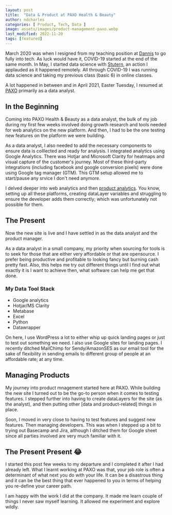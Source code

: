 ```yaml
---
layout: post
title:  "Data & Product at PAXO Health & Beauty"
author: ndcharles
categories: [ Product, Tech, Data ]
image: assets/images/product-management-paxo.webp
last_modified: 2022-11-20
tags: [featured]
---
```

March 2020 was when I resigned from my teaching position at [Dannis](https://danniseducation.com.ng) to go fully into tech. As luck would have it, COVID-19 started at the end of the same month. In May, I started data science with [Stutern](https://stutern.com), an action I applauded as it happened remotely. All through COVID-19 I was running data science and taking my previous class (basic 6) in online classes.

A lot happened in between and in April 2021, Easter Tuesday, I resumed at [PAXO](https://paxo.com.ng) primarily as a data analyst.

## In the Beginning
Coming into PAXO Health & Beauty as a data analyst, the bulk of my job during my first few weeks involved doing growth research and tools needed for web analytics on the new platform. And then, I had to be the one testing new features on the platform we were building.

As a data analyst, I also needed to add the necessary components to ensure data is colllected and ready for analysis. I integrated analytics using Google Analytics. There was Hotjar and Microsoft Clarity for heatmaps and visual capture of the customer's journey. Most of these third-party integrations (including facebook and google conversion pixels) were done using Google tag manager (GTM). This GTM setup allowed me to start/pause any srvice I don't need anymore.

I delved deeper into web analytics and then [product analytics]({{site.baseurl}}/cxl-product-analytics-how-data-build-products-customers-need). You know, setting up all these platforms, creating dataLayer variables and struggling to ensure the developer adds them correctly; which was unfortunately not possible for them.

## The Present
Now the new site is live and I have settled in as the data analyst and the product manager.

As a data analyst in a small company, my priority when sourcing for tools is to seek for those that are either very affordable or that are opensource. I prefer being productive and profitable to looking fancy but burning cash pretty fast. Also, this helps me try out different things until I find out what exactly it is I want to achieve then, what software can help me get that done.

### My Data Tool Stack
- Google analytics 
- Hotjar/MS Clarity
- Metabase
- Excel
- Python
- Datawrapper

On here, I use WordPress a lot to either whip up quick landing pages or just to test out something we need. I also use Google sites for landing pages. I recently ditched MailChimp for Sendy/AmazonSES as our email tool for the sake of flexibility in sending emails to different group of people at an affordable rate; at any time.

## Managing Products
My journey into product mnagement started here at PAXO. While building the new site I turned out to be the go-to person when it comes to testing features. I stepped further into having to create dataLayers for the site (as the analyst), and then putting other [data and product-related] things in place.

Soon, I moved in very close to having to test features and suggest new features. Then managing developers. This was when I stepped up a bit to trying out Basecamp and Jira, although I ditched them for Google sheet since all parties involved are very much familiar with it. 

## The Present Present 😂
I started this post few weeks to my departure and I completed it after I had already left. What I learnt working at PAXO was that, your job role is often a determinant of what next you do with your life. It can be a disastrous thing and it can be the best thing that ever happened to you in terms of helping you re-define your career path.

I am happy with the work I did at the company. It made me learn couple of things I never saw myself learning. It allowed me experiment and explore wildly.